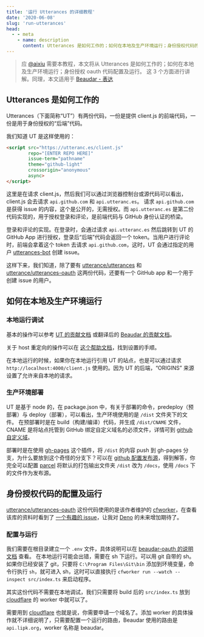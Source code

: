 ```yaml
---
title: '运行 Utterances 的详细教程'
date: '2020-06-08'
slug: 'run-utterances'
head:
  - - meta
    - name: description
      content: Utterances 是如何工作的；如何在本地及生产环境运行；身份授权代码的配置及运行
---
```


> 应 [@aixiu](https://github.com/aixiu) 需要本教程，本文将从 Utterances 是如何工作的；如何在本地及生产环境运行；身份授权 oauth 代码配置及运行。
> 这 3 个方面进行讲解。同理，本文适用于 [Beaudar - 表达](https://beaudar.lipk.org)

## Utterances 是如何工作的

Utterances（下面简称“UT”）有两份代码，一份是提供 client.js 的前端代码，一份是用于身份授权的“后端”代码。

我们知道 UT 是这样使用的：

```html
<script src="https://utteranc.es/client.js"
        repo="[ENTER REPO HERE]"
        issue-term="pathname"
        theme="github-light"
        crossorigin="anonymous"
        async>
</script>
```

这里是在请求 client.js，然后我们可以通过浏览器控制台或源代码可以看出，client.js 会去请求 `api.github.com` 和 `api.utteranc.es`。
请求 `api.github.com` 是获得 issue 的内容，这个是公开的，无需授权。而 `api.utteranc.es` 是第二份代码实现的，用于授权登录和评论，是前端代码与 GitHub 身份认证的桥梁。

登录和评论的实现。在登录时，会通过请求 `api.utteranc.es` 然后跳转到 UT 的 GitHub App 进行授权，登录后“后端”代码会返回一个 token。当用户进行评论时，前端会拿着这个 token 去请求 `api.github.com`，这时，UT 会通过指定的用户 [utterances-bot](https://github.com/utterances-bot) 创建 issue。

这样下来，我们知道，除了要有 [utterance/utterances](https://github.com/utterance/utterances) 和 [utterance/utterances-oauth](https://github.com/utterance/utterances-oauth) 这两份代码，还要有一个 GitHub app 和一个用于创建 issue 的用户。

## 如何在本地及生产环境运行

### 本地运行调试

基本的操作可以参考 [UT 的贡献文档](https://github.com/utterance/utterances/blob/master/CONTRIBUTING.md) 或翻译后的 [Beaudar 的贡献文档](https://github.com/beaudar/beaudar/blob/master/CONTRIBUTING.MD)。

关于 host 重定向的操作可以在 [这个帮助文档](https://lipk.org/blog/2020/06/08/beauder-qa/)，找到设置的手顺。

在本地运行的时候，如果你在本地运行引用 UT 的站点，也是可以通过请求 `http://localhost:4000/client.js` 使用的。因为 UT 的后端，“ORIGINS” 来源设置了允许来自本地的请求。

### 生产环境部署

UT 是基于 node 的，在 package.json 中，有关于部署的命令，predeploy（预部署）与 deploy（部署），可以看出，生产环境使用的是 `/dist` 文件夹下的文件。
在预部署时是在 build（构建/编译）代码，并生成 `/dist/CNAME` 文件，CNAME 是将站点托管到 GitHub 绑定自定义域名的必须文件，详情可到 [github 自定义域](https://help.github.com/cn/github/working-with-github-pages/configuring-a-custom-domain-for-your-github-pages-site)。

部署时是在使用 [gh-pages](https://www.npmjs.com/package/gh-pages) 这个插件，将 `/dist` 的内容 push 到 gh-pages 分支，为什么要放到这个奇怪的分支下？可以在 [github 配置发布源](https://help.github.com/cn/github/working-with-github-pages/configuring-a-publishing-source-for-your-github-pages-site)，得到解答，你完全可以配置 [parcel](https://parceljs.org/) 将默认的打包输出文件夹 `/dist` 改为 `/docs`，使用 `/docs` 下的文件作为发布源。

## 身份授权代码的配置及运行

[utterance/utterances-oauth](https://github.com/utterance/utterances-oauth) 这份代码使用的是该作者维护的 [cfworker](https://github.com/cfworker/cfworker)，在查看该库的资料时看到了 [一个有趣的 issue](https://github.com/cfworker/cfworker/issues/31)，让我对 [Deno](https://deno.land/) 的未来增加期待了。

### 配置与运行

我们需要在根目录建立一个 `.env` 文件，具体说明可以在 [beaudar-oauth 的说明文档](https://github.com/beaudar/beaudar-oauth) 查看。
在本地运行可能会出错，需要在 sh 下运行。可以用 git 自带的 sh。如果你已经安装了 git，只要将 `C:\Program Files\Git\bin` 添加到环境变量，命令行执行 `sh`，就可进入 sh，这时可以直接执行 `cfworker run --watch --inspect src/index.ts` 来启动程序。

其实这份代码不需要在本地调试，我们只需要将 build 后的 `src/index.ts` 放到 [cloudflare](http://cloudflare.com) 的 worker 中就可以了。

需要用到 [cloudflare](http://cloudflare.com) 也就是说，你需要申请一个域名了。添加 worker 的具体操作就不详细说明了，只需要配置一个运行的路由，Beaudar 使用的路由是 `api.lipk.org`，worker 名称是 beaudar。
